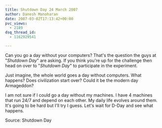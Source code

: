 ```yaml
---
title: Shutdown Day 24 March 2007
author: Danesh Manoharan
date: 2007-03-02T17:13:42+00:00
pvc_views:
  - 2189
dsq_thread_id:
  - 1162929541

---
```

Can you go a day without your computers? That's the question the guys at "_Shutdown Day_" are asking. If you think you're up for the challenge then head on over to "_Shutdown Day_" to participate in the experiment.

Just imagine, the whole world goes a day without computers. What happens? Does civilization start over? Could it be the modern day Armageddon?

I am not sure if I could go a day without my machines. I have 4 machines that run 24/7 and depend on each other. My daily life evolves around them. It's going to be hard but I'll try I guess. Let's wait for D-Day and see what happens.

Source: Shutdown Day